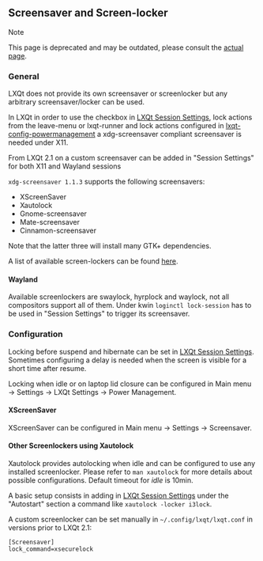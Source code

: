 ## Screensaver and Screen-locker

> [!NOTE]  
> This page is deprecated and may be outdated, please consult the [actual page](https://github.com/lxqt/lxqt/wiki/Screensaver-and-Screen-Locker).


### General

LXQt does not provide its own screensaver or screenlocker but any arbitrary screensaver/locker can be used.

In LXQt in order to use the checkbox in [LXQt Session Settings](https://github.com/lxde/lxqt-session#lxqt-session-settings), lock actions from the leave-menu or lxqt-runner and lock actions  configured in [lxqt-config-powermanagement](https://github.com/lxqt/lxqt-powermanagement#translations) a xdg-screensaver compliant screensaver is needed under X11.

From LXQt 2.1 on a custom screensaver can be added in "Session Settings" for both X11 and Wayland sessions

```xdg-screensaver 1.1.3``` supports the following screensavers:

 * XScreenSaver
 * Xautolock
 * Gnome-screensaver
 * Mate-screensaver
 * Cinnamon-screensaver

Note that the latter three will install many GTK+ dependencies.

A list of available screen-lockers can be found [here](https://wiki.archlinux.org/title/List_of_applications/Security#Screen_lockers).

#### Wayland

Available screenlockers are swaylock, hyrplock and waylock, not all compositors support all of them.
Under kwin `loginctl lock-session` has to be used in "Session Settings" to trigger its screensaver.

### Configuration

Locking before suspend and hibernate can be set in  [LXQt Session Settings](https://github.com/lxde/lxqt-session#lxqt-session-settings). Sometimes configuring a delay is needed when the screen is visible for a short time after resume.

Locking when idle or on laptop lid closure can be configured in Main menu → Settings → LXQt Settings → Power Management.


#### XScreenSaver 

XScreenSaver can be configured in Main menu → Settings → Screensaver.

#### Other Screenlockers using Xautolock

Xautolock provides autolocking when idle and can be configured to use any installed screenlocker.
Please refer to ```man xautolock``` for more details about possible configurations. Default timeout for _idle_ is 10min.

A basic setup consists in adding in  [LXQt Session Settings](https://github.com/lxde/lxqt-session#lxqt-session-settings) under the "Autostart" section a command like  ```xautolock -locker i3lock```.

A custom screenlocker can be set manually in `~/.config/lxqt/lxqt.conf` in versions prior to LXQt 2.1:

```
[Screensaver]
lock_command=xsecurelock
```




 